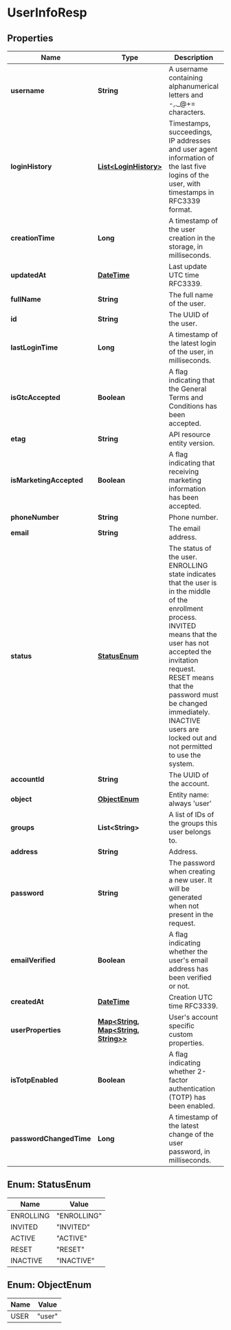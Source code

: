 
# UserInfoResp

## Properties
Name | Type | Description | Notes
------------ | ------------- | ------------- | -------------
**username** | **String** | A username containing alphanumerical letters and -,._@+&#x3D; characters. |  [optional]
**loginHistory** | [**List&lt;LoginHistory&gt;**](LoginHistory.md) | Timestamps, succeedings, IP addresses and user agent information of the last five logins of the user, with timestamps in RFC3339 format. |  [optional]
**creationTime** | **Long** | A timestamp of the user creation in the storage, in milliseconds. |  [optional]
**updatedAt** | [**DateTime**](DateTime.md) | Last update UTC time RFC3339. |  [optional]
**fullName** | **String** | The full name of the user. |  [optional]
**id** | **String** | The UUID of the user. | 
**lastLoginTime** | **Long** | A timestamp of the latest login of the user, in milliseconds. |  [optional]
**isGtcAccepted** | **Boolean** | A flag indicating that the General Terms and Conditions has been accepted. |  [optional]
**etag** | **String** | API resource entity version. | 
**isMarketingAccepted** | **Boolean** | A flag indicating that receiving marketing information has been accepted. |  [optional]
**phoneNumber** | **String** | Phone number. |  [optional]
**email** | **String** | The email address. | 
**status** | [**StatusEnum**](#StatusEnum) | The status of the user. ENROLLING state indicates that the user is in the middle of the enrollment process. INVITED means that the user has not accepted the invitation request. RESET means that the password must be changed immediately. INACTIVE users are locked out and not permitted to use the system. | 
**accountId** | **String** | The UUID of the account. | 
**object** | [**ObjectEnum**](#ObjectEnum) | Entity name: always &#39;user&#39; | 
**groups** | **List&lt;String&gt;** | A list of IDs of the groups this user belongs to. |  [optional]
**address** | **String** | Address. |  [optional]
**password** | **String** | The password when creating a new user. It will be generated when not present in the request. |  [optional]
**emailVerified** | **Boolean** | A flag indicating whether the user&#39;s email address has been verified or not. |  [optional]
**createdAt** | [**DateTime**](DateTime.md) | Creation UTC time RFC3339. |  [optional]
**userProperties** | [**Map&lt;String, Map&lt;String, String&gt;&gt;**](Map.md) | User&#39;s account specific custom properties. |  [optional]
**isTotpEnabled** | **Boolean** | A flag indicating whether 2-factor authentication (TOTP) has been enabled. |  [optional]
**passwordChangedTime** | **Long** | A timestamp of the latest change of the user password, in milliseconds. |  [optional]


<a name="StatusEnum"></a>
## Enum: StatusEnum
Name | Value
---- | -----
ENROLLING | &quot;ENROLLING&quot;
INVITED | &quot;INVITED&quot;
ACTIVE | &quot;ACTIVE&quot;
RESET | &quot;RESET&quot;
INACTIVE | &quot;INACTIVE&quot;


<a name="ObjectEnum"></a>
## Enum: ObjectEnum
Name | Value
---- | -----
USER | &quot;user&quot;



